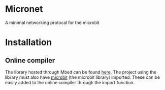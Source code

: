# Micronet

A minimal networking protocal for the microbit

# Installation

## Online compiler

The library hosted through Mbed can be found [here](https://os.mbed.com/users/scotch101tape/code/micronet/). The project using the library must also have [microbit](https://os.mbed.com/teams/Lancaster-University/code/microbit/) (the microbit library) imported. These can be easily added to the online compiler through the import function.
